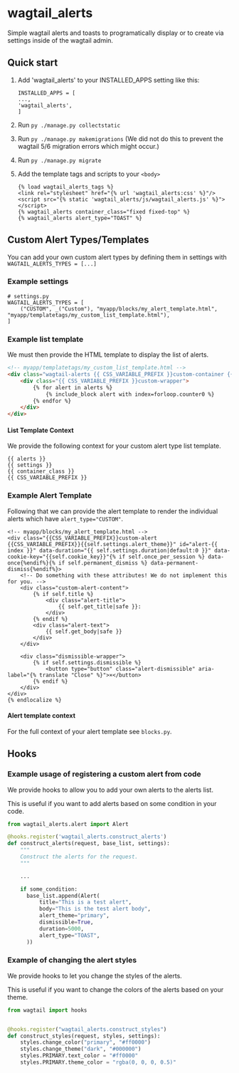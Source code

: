 wagtail_alerts
==============

Simple wagtail alerts and toasts to programatically display or to create via settings inside of the wagtail admin.

Quick start
-----------

1. Add 'wagtail_alerts' to your INSTALLED_APPS setting like this:

   ```
   INSTALLED_APPS = [
   ...,
   'wagtail_alerts',
   ]
   ```
2. Run `py ./manage.py collectstatic`
3. Run `py ./manage.py makemigrations` (We did not do this to prevent the wagtail 5/6 migration errors which might occur.)
4. Run `py ./manage.py migrate`
5. Add the template tags and scripts to your ``<body>``

   ```
   {% load wagtail_alerts_tags %}
   <link rel="stylesheet" href="{% url 'wagtail_alerts:css' %}"/>
   <script src="{% static 'wagtail_alerts/js/wagtail_alerts.js' %}"></script>
   {% wagtail_alerts container_class="fixed fixed-top" %}
   {% wagtail_alerts alert_type="TOAST" %}
   ```

## Custom Alert Types/Templates

You can add your own custom alert types by defining them in settings with `WAGTAIL_ALERTS_TYPES = [...]`

### Example settings

```
# settings.py
WAGTAIL_ALERTS_TYPES = [
    ("CUSTOM", _("Custom"), "myapp/blocks/my_alert_template.html", "myapp/templatetags/my_custom_list_template.html"),
]
```

### **Example list template**

We must then provide the HTML template to display the list of alerts.

```html
<!-- myapp/templatetags/my_custom_list_template.html -->
<div class="wagtail-alerts {{ CSS_VARIABLE_PREFIX }}custom-container {{ container_class }}">
    <div class="{{ CSS_VARIABLE_PREFIX }}custom-wrapper">
        {% for alert in alerts %}
            {% include_block alert with index=forloop.counter0 %}
        {% endfor %}
    </div>
</div>

```

#### List Template Context

We provide the following context for your custom alert type list template.

```
{{ alerts }}
{{ settings }}
{{ container_class }}
{{ CSS_VARIABLE_PREFIX }}
```

### Example Alert Template

Following that we can provide the alert template to render the individual alerts which have `alert_type="CUSTOM"`.

```
<!-- myapp/blocks/my_alert_template.html -->
<div class="{{CSS_VARIABLE_PREFIX}}custom-alert {{CSS_VARIABLE_PREFIX}}{{self.settings.alert_theme}}" id="alert-{{ index }}" data-duration="{{ self.settings.duration|default:0 }}" data-cookie-key="{{self.cookie_key}}"{% if self.once_per_session %} data-once{%endif%}{% if self.permanent_dismiss %} data-permanent-dismiss{%endif%}>
    <!-- Do something with these attributes! We do not implement this for you. -->
    <div class="custom-alert-content">
        {% if self.title %}
            <div class="alert-title">
                {{ self.get_title|safe }}:
            </div>
        {% endif %}
        <div class="alert-text">
            {{ self.get_body|safe }}
        </div>
    </div>
  
    <div class="dismissible-wrapper">
        {% if self.settings.dismissible %}
            <button type="button" class="alert-dismissible" aria-label="{% translate "Close" %}">×</button>
        {% endif %}
    </div>
</div>
{% endlocalize %}
```

#### Alert template context

For the full context of your alert template see `blocks.py`.

## Hooks

### Example usage of registering a custom alert from code

We provide hooks to allow you to add your own alerts to the alerts list.

This is useful if you want to add alerts based on some condition in your code.

```python
from wagtail_alerts.alert import Alert

@hooks.register('wagtail_alerts.construct_alerts')
def construct_alerts(request, base_list, settings):
    """
    Construct the alerts for the request.
    """

    ...

    if some_condition:
      base_list.append(Alert(
          title="This is a test alert",
          body="This is the test alert body",
          alert_theme="primary",
          dismissible=True,
          duration=5000,
          alert_type="TOAST",
      ))


```

### Example of changing the alert styles

We provide hooks to let you change the styles of the alerts.

This is useful if you want to change the colors of the alerts based on your theme.

```python
from wagtail import hooks


@hooks.register("wagtail_alerts.construct_styles")
def construct_styles(request, styles, settings):
    styles.change_color("primary", "#ff0000")
    styles.change_theme("dark", "#000000")
    styles.PRIMARY.text_color = "#ff0000"
    styles.PRIMARY.theme_color = "rgba(0, 0, 0, 0.5)"

```

